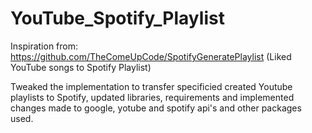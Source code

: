 # YouTube_Spotify_Playlist
Inspiration from: https://github.com/TheComeUpCode/SpotifyGeneratePlaylist (Liked YouTube songs to Spotify Playlist)

Tweaked the implementation to transfer specificied created Youtube playlists to Spotify, updated libraries, requirements and implemented changes made to google, yotube and spotify api's and other packages used.
